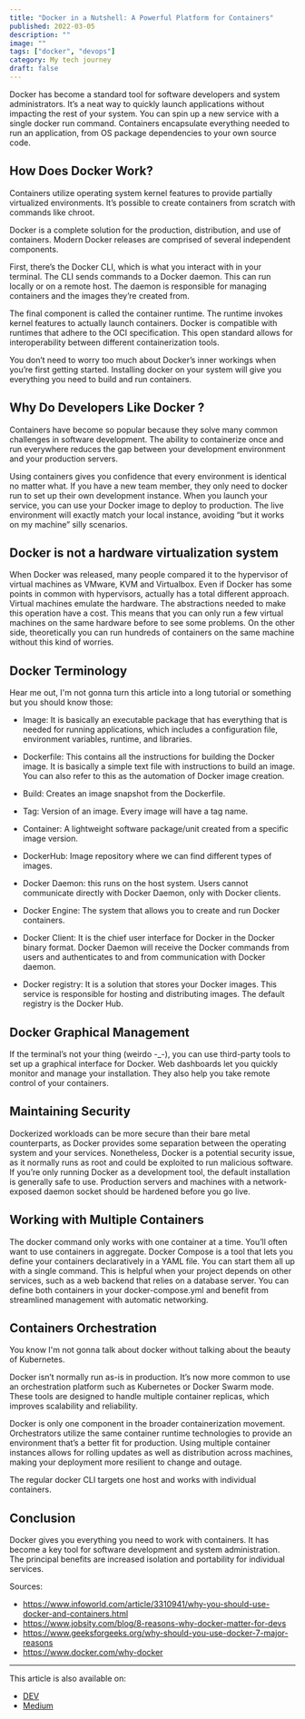 ```yaml
---
title: "Docker in a Nutshell: A Powerful Platform for Containers"
published: 2022-03-05
description: ""
image: ""
tags: ["docker", "devops"]
category: My tech journey
draft: false
---
```


Docker has become a standard tool for software developers and system administrators. It’s a neat way to quickly launch applications without impacting the rest of your system. You can spin up a new service with a single docker run command.
Containers encapsulate everything needed to run an application, from OS package dependencies to your own source code.

## How Does Docker Work?
Containers utilize operating system kernel features to provide partially virtualized environments. It’s possible to create containers from scratch with commands like chroot.

Docker is a complete solution for the production, distribution, and use of containers. Modern Docker releases are comprised of several independent components.

First, there’s the Docker CLI, which is what you interact with in your terminal. The CLI sends commands to a Docker daemon. This can run locally or on a remote host. The daemon is responsible for managing containers and the images they’re created from.

The final component is called the container runtime. The runtime invokes kernel features to actually launch containers. Docker is compatible with runtimes that adhere to the OCI specification. This open standard allows for interoperability between different containerization tools.

You don’t need to worry too much about Docker’s inner workings when you’re first getting started. Installing docker on your system will give you everything you need to build and run containers.

## Why Do Developers Like Docker ?
Containers have become so popular because they solve many common challenges in software development. The ability to containerize once and run everywhere reduces the gap between your development environment and your production servers.

Using containers gives you confidence that every environment is identical no matter what. If you have a new team member, they only need to docker run to set up their own development instance. When you launch your service, you can use your Docker image to deploy to production. The live environment will exactly match your local instance, avoiding “but it works on my machine” silly scenarios.

## Docker is not a hardware virtualization system
When Docker was released, many people compared it to the hypervisor of virtual machines as VMware, KVM and Virtualbox. Even if Docker has some points in common with hypervisors, actually has a total different approach. Virtual machines emulate the hardware. The abstractions needed to make this operation have a cost. This means that you can only run a few virtual machines on the same hardware before to see some problems. On the other side, theoretically you can run hundreds of containers on the same machine without this kind of worries.

## Docker Terminology
Hear me out, I'm not gonna turn this article into a long tutorial or something but you should know those:
- Image: It is basically an executable package that has everything that is needed for running applications, which includes a configuration file, environment variables, runtime, and libraries.

- Dockerfile: This contains all the instructions for building the Docker image. It is basically a simple text file with instructions to build an image. You can also refer to this as the automation of Docker image creation.

- Build: Creates an image snapshot from the Dockerfile.

- Tag: Version of an image. Every image will have a tag name.

- Container: A lightweight software package/unit created from a specific image version.

- DockerHub: Image repository where we can find different types of images.

- Docker Daemon: this runs on the host system. Users cannot communicate directly with Docker Daemon, only with Docker clients.

- Docker Engine: The system that allows you to create and run Docker containers.

- Docker Client: It is the chief user interface for Docker in the Docker binary format. Docker Daemon will receive the Docker commands from users and authenticates to and from communication with Docker daemon.

- Docker registry: It is a solution that stores your Docker images. This service is responsible for hosting and distributing images. The default registry is the Docker Hub.

## Docker Graphical Management
If the terminal’s not your thing (weirdo -_-), you can use third-party tools to set up a graphical interface for Docker. Web dashboards let you quickly monitor and manage your installation. They also help you take remote control of your containers.

## Maintaining Security
Dockerized workloads can be more secure than their bare metal counterparts, as Docker provides some separation between the operating system and your services. Nonetheless, Docker is a potential security issue, as it normally runs as root and could be exploited to run malicious software.
If you’re only running Docker as a development tool, the default installation is generally safe to use. Production servers and machines with a network-exposed daemon socket should be hardened before you go live.

## Working with Multiple Containers
The docker command only works with one container at a time. You’ll often want to use containers in aggregate. Docker Compose is a tool that lets you define your containers declaratively in a YAML file. You can start them all up with a single command.
This is helpful when your project depends on other services, such as a web backend that relies on a database server. You can define both containers in your docker-compose.yml and benefit from streamlined management with automatic networking.

## Containers Orchestration
You know I'm not gonna talk about docker without talking about the beauty of Kubernetes.

Docker isn’t normally run as-is in production. It’s now more common to use an orchestration platform such as Kubernetes or Docker Swarm mode. These tools are designed to handle multiple container replicas, which improves scalability and reliability.

Docker is only one component in the broader containerization movement. Orchestrators utilize the same container runtime technologies to provide an environment that’s a better fit for production. Using multiple container instances allows for rolling updates as well as distribution across machines, making your deployment more resilient to change and outage.  

The regular docker CLI targets one host and works with individual containers.

## Conclusion
Docker gives you everything you need to work with containers. It has become a key tool for software development and system administration. The principal benefits are increased isolation and portability for individual services.

Sources:
- https://www.infoworld.com/article/3310941/why-you-should-use-docker-and-containers.html
- https://www.jobsity.com/blog/8-reasons-why-docker-matter-for-devs
- https://www.geeksforgeeks.org/why-should-you-use-docker-7-major-reasons
- https://www.docker.com/why-docker

-----------
This article is also available on:  
* [DEV](https://dev.to/ayoub3bidi/docker-in-a-nutshell-a-powerful-platform-for-containers-5af6)
* [Medium](https://ayoub3bidi.medium.com/docker-in-a-nutshell-a-powerful-platform-for-containers-2897ef6492b9)